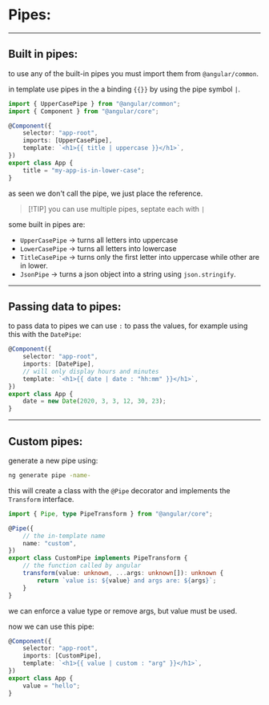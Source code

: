 <!-- @format -->

# Pipes:

---

## Built in pipes:

to use any of the built-in pipes you must import them from `@angular/common`.

in template use pipes in the a binding `{{}}` by using the pipe symbol `|`.

```typescript
import { UpperCasePipe } from "@angular/common";
import { Component } from "@angular/core";

@Component({
	selector: "app-root",
	imports: [UpperCasePipe],
	template: `<h1>{{ title | uppercase }}</h1>`,
})
export class App {
	title = "my-app-is-in-lower-case";
}
```

as seen we don't call the pipe, we just place the reference.

> [!TIP] you can use multiple pipes, septate each with `|`

some built in pipes are:

- `UpperCasePipe` -> turns all letters into uppercase
- `LowerCasePipe` -> turns all letters into lowercase
- `TitleCasePipe` -> turns only the first letter into uppercase while other are in lower.
- `JsonPipe` -> turns a json object into a string using `json.stringify`.

---

## Passing data to pipes:

to pass data to pipes we can use `:` to pass the values, for example using this with the `DatePipe`:

```typescript
@Component({
	selector: "app-root",
	imports: [DatePipe],
	// will only display hours and minutes
	template: `<h1>{{ date | date : "hh:mm" }}</h1>`,
})
export class App {
	date = new Date(2020, 3, 3, 12, 30, 23);
}
```

---

## Custom pipes:

generate a new pipe using:

```bash
ng generate pipe -name-
```

this will create a class with the `@Pipe` decorator and implements the `Transform` interface.

```typescript
import { Pipe, type PipeTransform } from "@angular/core";

@Pipe({
	// the in-template name
	name: "custom",
})
export class CustomPipe implements PipeTransform {
	// the function called by angular
	transform(value: unknown, ...args: unknown[]): unknown {
		return `value is: ${value} and args are: ${args}`;
	}
}
```

we can enforce a value type or remove args, but value must be used.

now we can use this pipe:

```typescript
@Component({
	selector: "app-root",
	imports: [CustomPipe],
	template: `<h1>{{ value | custom : "arg" }}</h1>`,
})
export class App {
	value = "hello";
}
```
